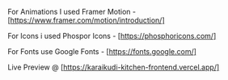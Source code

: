 For Animations I used Framer Motion - [https://www.framer.com/motion/introduction/]

For Icons i used Phospor Icons - [https://phosphoricons.com/]

For Fonts use Google Fonts - [https://fonts.google.com/]

Live Preview @ [https://karaikudi-kitchen-frontend.vercel.app/]
